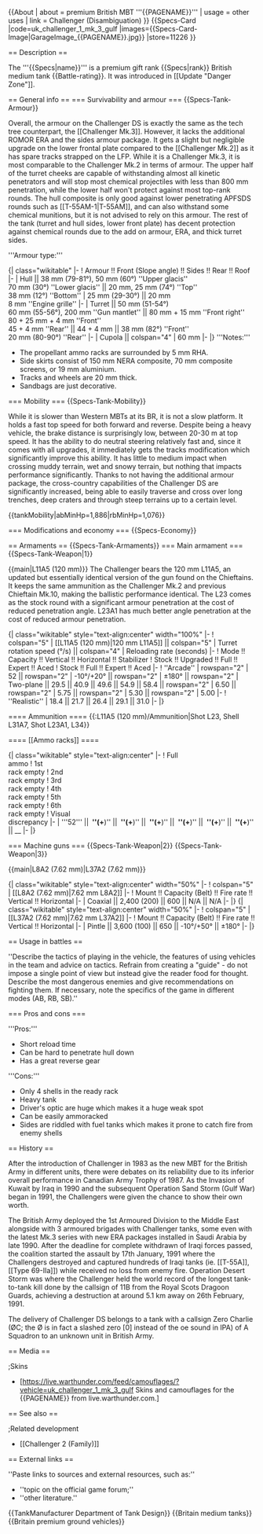 {{About
| about = premium British MBT '''{{PAGENAME}}'''
| usage = other uses
| link = Challenger (Disambiguation)
}}
{{Specs-Card
|code=uk_challenger_1_mk_3_gulf
|images={{Specs-Card-Image|GarageImage_{{PAGENAME}}.jpg}}
|store=11226
}}

== Description ==
<!-- ''In the description, the first part should be about the history of the creation and combat usage of the vehicle, as well as its key features. In the second part, tell the reader about the ground vehicle in the game. Insert a screenshot of the vehicle, so that if the novice player does not remember the vehicle by name, he will immediately understand what kind of vehicle the article is talking about.'' -->
The '''{{Specs|name}}''' is a premium gift rank {{Specs|rank}} British medium tank {{Battle-rating}}. It was introduced in [[Update "Danger Zone"]].

== General info ==
=== Survivability and armour ===
{{Specs-Tank-Armour}}
<!-- ''Describe armour protection. Note the most well protected and key weak areas. Appreciate the layout of modules as well as the number and location of crew members. Is the level of armour protection sufficient, is the placement of modules helpful for survival in combat? If necessary use a visual template to indicate the most secure and weak zones of the armour.'' -->
Overall, the armour on the Challenger DS is exactly the same as the tech tree counterpart, the [[Challenger Mk.3]]. However, it lacks the additional ROMOR ERA and the sides armour package. It gets a slight but negligible upgrade on the lower frontal plate compared to the [[Challenger Mk.2]] as it has spare tracks strapped on the LFP. While it is a Challenger Mk.3, it is most comparable to the Challenger Mk.2 in terms of armour. The upper half of the turret cheeks are capable of withstanding almost all kinetic penetrators and will stop most chemical projectiles with less than 800 mm penetration, while the lower half won't protect against most top-rank rounds. The hull composite is only good against lower penetrating APFSDS rounds such as [[T-55AM-1|T-55AM]], and can also withstand some chemical munitions, but it is not advised to rely on this armour. The rest of the tank (turret and hull sides, lower front plate) has decent protection against chemical rounds due to the add on armour, ERA, and thick turret sides.

'''Armour type:''' <!-- The types of armour present on the vehicle and their general locations -->
<!-- Example: * Rolled homogeneous armour (Front, Side, Rear, Hull roof)
* Cast homogeneous armour (Turret, Transmission area) -->

{| class="wikitable"
|-
! Armour !! Front (Slope angle) !! Sides !! Rear !! Roof
|-
| Hull || 38 mm (79-81°), 50 mm (60°) ''Upper glacis'' <br> 70 mm (30°) ''Lower glacis'' || 20 mm, 25 mm (74°) ''Top'' <br> 38 mm (12°) ''Bottom''
| 25 mm (29-30°) || 20 mm <br> 8 mm ''Engine grille''
|-
| Turret || 50 mm (51-54°) <br> 60 mm (55-56°), 200 mm ''Gun mantlet'' || 80 mm + 15 mm ''Front right'' <br> 80 + 25 mm + 4 mm ''Front'' <br> 45 + 4 mm ''Rear'' || 44 + 4 mm || 38 mm (82°) ''Front'' <br> 20 mm (80-90°) ''Rear''
|-
| Cupola || colspan="4" | 60 mm
|-
|}
'''Notes:'''

* The propellant ammo racks are surrounded by 5 mm RHA.
* Side skirts consist of 150 mm NERA composite, 70 mm composite screens, or 19 mm aluminium.
* Tracks and wheels are 20 mm thick.
* Sandbags are just decorative.

=== Mobility ===
{{Specs-Tank-Mobility}}
<!-- ''Write about the mobility of the ground vehicle. Estimate the specific power and manoeuvrability, as well as the maximum speed forwards and backwards.'' -->
While it is slower than Western MBTs at its BR, it is not a slow platform. It holds a fast top speed for both forward and reverse. Despite being a heavy vehicle, the brake distance is surprisingly low, between 20-30 m at top speed. It has the ability to do neutral steering relatively fast and, since it comes with all upgrades, it immediately gets the tracks modification which significantly improve this ability. It has little to medium impact when crossing muddy terrain, wet and snowy terrain, but nothing that impacts performance significantly. Thanks to not having the additional armour package, the cross-country capabilities of the Challenger DS are significantly increased, being able to easily traverse and cross over long trenches, deep craters and through steep terrains up to a certain level.

{{tankMobility|abMinHp=1,886|rbMinHp=1,076}}

=== Modifications and economy ===
{{Specs-Economy}}

== Armaments ==
{{Specs-Tank-Armaments}}
=== Main armament ===
{{Specs-Tank-Weapon|1}}
<!-- ''Give the reader information about the characteristics of the main gun. Assess its effectiveness in a battle based on the reloading speed, ballistics and the power of shells. Do not forget about the flexibility of the fire, that is how quickly the cannon can be aimed at the target, open fire on it and aim at another enemy. Add a link to the main article on the gun: <code><nowiki>{{main|Name of the weapon}}</nowiki></code>. Describe in general terms the ammunition available for the main gun. Give advice on how to use them and how to fill the ammunition storage.'' -->
{{main|L11A5 (120 mm)}}
The Challenger bears the 120 mm L11A5, an updated but essentially identical version of the gun found on the Chieftains. It keeps the same ammunition as the Challenger Mk.2 and previous Chieftain Mk.10, making the ballistic performance identical. The L23 comes as the stock round with a significant armour penetration at the cost of reduced penetration angle. L23A1 has much better angle penetration at the cost of reduced armour penetration.

{| class="wikitable" style="text-align:center" width="100%"
|-
! colspan="5" | [[L11A5 (120 mm)|120 mm L11A5]] || colspan="5" | Turret rotation speed (°/s) || colspan="4" | Reloading rate (seconds)
|-
! Mode !! Capacity !! Vertical !! Horizontal !! Stabilizer
! Stock !! Upgraded !! Full !! Expert !! Aced
! Stock !! Full !! Expert !! Aced
|-
! ''Arcade''
| rowspan="2" | 52 || rowspan="2" | -10°/+20° || rowspan="2" | ±180° || rowspan="2" | Two-plane || 29.5 || 40.9 || 49.6 || 54.9 || 58.4 || rowspan="2" | 6.50 || rowspan="2" | 5.75 || rowspan="2" | 5.30 || rowspan="2" | 5.00
|-
! ''Realistic''
| 18.4 || 21.7 || 26.4 || 29.1 || 31.0
|-
|}

==== Ammunition ====
{{:L11A5 (120 mm)/Ammunition|Shot L23, Shell L31A7, Shot L23A1, L34}}

==== [[Ammo racks]] ====
<!-- [[File:Ammoracks_{{PAGENAME}}.png|right|thumb|x250px|[[Ammo racks]] of the {{PAGENAME}}]] -->
<!-- '''Last updated:''' -->
{| class="wikitable" style="text-align:center"
|-
! Full<br>ammo
! 1st<br>rack empty
! 2nd<br>rack empty
! 3rd<br>rack empty
! 4th<br>rack empty
! 5th<br>rack empty
! 6th<br>rack empty
! Visual<br>discrepancy
|-
| '''52''' || __&nbsp;''(+__)'' || __&nbsp;''(+__)'' || __&nbsp;''(+__)'' || __&nbsp;''(+__)'' || __&nbsp;''(+__)'' || __&nbsp;''(+__)'' || __
|-
|}

=== Machine guns ===
{{Specs-Tank-Weapon|2}}
{{Specs-Tank-Weapon|3}}
<!-- ''Offensive and anti-aircraft machine guns not only allow you to fight some aircraft but also are effective against lightly armoured vehicles. Evaluate machine guns and give recommendations on its use.'' -->
{{main|L8A2 (7.62 mm)|L37A2 (7.62 mm)}}

{| class="wikitable" style="text-align:center" width="50%"
|-
! colspan="5" | [[L8A2 (7.62 mm)|7.62 mm L8A2]]
|-
! Mount !! Capacity (Belt) !! Fire rate !! Vertical !! Horizontal
|-
| Coaxial || 2,400 (200) || 600 || N/A || N/A
|-
|}
{| class="wikitable" style="text-align:center" width="50%"
|-
! colspan="5" | [[L37A2 (7.62 mm)|7.62 mm L37A2]]
|-
! Mount !! Capacity (Belt) !! Fire rate !! Vertical !! Horizontal
|-
| Pintle || 3,600 (100) || 650 || -10°/+50° || ±180°
|-
|}

== Usage in battles ==
<!-- ''Describe the tactics of playing in the vehicle, the features of using vehicles in the team and advice on tactics. Refrain from creating a "guide" - do not impose a single point of view but instead give the reader food for thought. Describe the most dangerous enemies and give recommendations on fighting them. If necessary, note the specifics of the game in different modes (AB, RB, SB).'' -->
''Describe the tactics of playing in the vehicle, the features of using vehicles in the team and advice on tactics. Refrain from creating a "guide" - do not impose a single point of view but instead give the reader food for thought. Describe the most dangerous enemies and give recommendations on fighting them. If necessary, note the specifics of the game in different modes (AB, RB, SB).''

=== Pros and cons ===
<!-- ''Summarise and briefly evaluate the vehicle in terms of its characteristics and combat effectiveness. Mark its pros and cons in a bulleted list. Try not to use more than 6 points for each of the characteristics. Avoid using categorical definitions such as "bad", "good" and the like - use substitutions with softer forms such as "inadequate" and "effective".'' -->

'''Pros:'''

* Short reload time
* Can be hard to penetrate hull down
* Has a great reverse gear

'''Cons:'''

* Only 4 shells in the ready rack
* Heavy tank
* Driver's optic are huge which makes it a huge weak spot
* Can be easily ammoracked
* Sides are riddled with fuel tanks which makes it prone to catch fire from enemy shells

== History ==
<!-- ''Describe the history of the creation and combat usage of the vehicle in more detail than in the introduction. If the historical reference turns out to be too long, take it to a separate article, taking a link to the article about the vehicle and adding a block "/History" (example: <nowiki>https://wiki.warthunder.com/(Vehicle-name)/History</nowiki>) and add a link to it here using the <code>main</code> template. Be sure to reference text and sources by using <code><nowiki><ref></ref></nowiki></code>, as well as adding them at the end of the article with <code><nowiki><references /></nowiki></code>. This section may also include the vehicle's dev blog entry (if applicable) and the in-game encyclopedia description (under <code><nowiki>=== In-game description ===</nowiki></code>, also if applicable).'' -->
After the introduction of Challenger in 1983 as the new MBT for the British Army in different units, there were debates on its reliability due to its inferior overall performance in Canadian Army Trophy of 1987. As the Invasion of Kuwait by Iraq in 1990 and the subsequent Operation Sand Storm (Gulf War) began in 1991, the Challengers were given the chance to show their own worth.

The British Army deployed the 1st Armoured Division to the Middle East alongside with 3 armoured brigades with Challenger tanks, some even with the latest Mk.3 series with new ERA packages installed in Saudi Arabia by late 1990. After the deadline for complete withdrawn of Iraqi forces passed, the coalition started the assault by 17th January, 1991 where the Challengers destroyed and captured hundreds of Iraqi tanks (ie. [[T-55A]], [[Type 69-IIa]]) while received no loss from enemy fire. Operation Desert Storm was where the Challenger held the world record of the longest tank-to-tank kill done by the callsign of 11B from the Royal Scots Dragoon Guards, achieving a destruction at around 5.1 km away on 26th February, 1991.

The delivery of Challenger DS belongs to a tank with a callsign Zero Charlie (ØC; the Ø is in fact a slashed zero [0] instead of the oe sound in IPA) of A Squadron to an unknown unit in British Army.

== Media ==
<!-- ''Excellent additions to the article would be video guides, screenshots from the game, and photos.'' -->

;Skins

* [https://live.warthunder.com/feed/camouflages/?vehicle=uk_challenger_1_mk_3_gulf Skins and camouflages for the {{PAGENAME}} from live.warthunder.com.]

== See also ==
<!-- ''Links to the articles on the War Thunder Wiki that you think will be useful for the reader, for example:''
* ''reference to the series of the vehicles;''
* ''links to approximate analogues of other nations and research trees.'' -->

;Related development

* [[Challenger 2 (Family)]]

== External links ==
<!-- ''Paste links to sources and external resources, such as:''
* ''topic on the official game forum;''
* ''other literature.'' -->
''Paste links to sources and external resources, such as:''

* ''topic on the official game forum;''
* ''other literature.''

{{TankManufacturer Department of Tank Design}}
{{Britain medium tanks}}
{{Britain premium ground vehicles}}